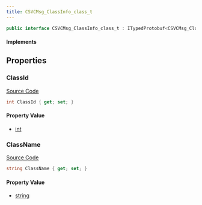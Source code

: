 ```yaml
---
title: CSVCMsg_ClassInfo_class_t
---
```


```csharp
public interface CSVCMsg_ClassInfo_class_t : ITypedProtobuf<CSVCMsg_ClassInfo_class_t>, INativeHandle
```

#### Implements

## Properties

### ClassId

[Source Code](https://github.com/swiftly-solution/swiftlys2/blob/beta/managed/src/SwiftlyS2.Generated/Protobufs/Interfaces/CSVCMsg_ClassInfo_class_t.cs#L13)

```csharp
int ClassId { get; set; }
```

#### Property Value

- [int](https://learn.microsoft.com/dotnet/api/system.int32)

### ClassName

[Source Code](https://github.com/swiftly-solution/swiftlys2/blob/beta/managed/src/SwiftlyS2.Generated/Protobufs/Interfaces/CSVCMsg_ClassInfo_class_t.cs#L16)

```csharp
string ClassName { get; set; }
```

#### Property Value

- [string](https://learn.microsoft.com/dotnet/api/system.string)

